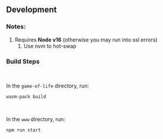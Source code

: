 ## Development

### Notes:

1. Requires <strong>Node v16</strong> (otherwise you may run into ssl errors)
    1. Use nvm to hot-swap

### Build Steps

<br>

In the  `game-of-life` directory, run:

```
wasm-pack build
```

<br>

In the `www` directory, run:

```
npm run start
```
